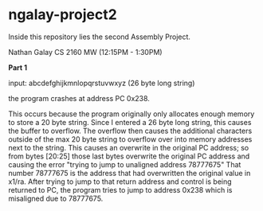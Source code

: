 # ngalay-project2

Inside this repository lies the second Assembly Project.

Nathan Galay CS 2160 MW (12:15PM - 1:30PM)

**Part 1**

input: abcdefghijkmnlopqrstuvwxyz (26 byte long string)

the program crashes at address PC 0x238. 

This occurs because the program originally only allocates enough memory to store a 20 byte string. Since I entered a 26 byte long string, this causes the buffer to overflow. The overflow then causes the additional characters outside of the max 20 byte string to overflow over into memory addresses next to the string. This causes an overwrite in the original PC address; so from bytes [20:25] those last bytes overwrite the original PC address and causing the error "trying to jump to unaligned address 78777675" That number 78777675 is the address that had overwritten the original value in x1/ra. After trying to jump to that return address and control is being returned to PC, the program tries to jump to address 0x238 which is misaligned due to 78777675. 
